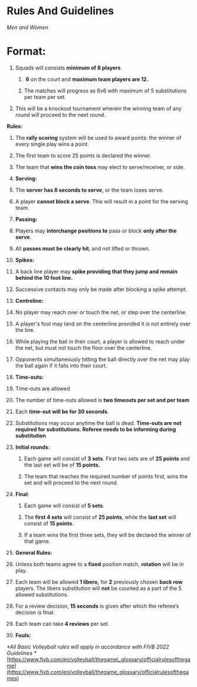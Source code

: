 **Rules And Guidelines**
========================

_Men and Women_

**Format:**
===========

1.  Squads will consists **minimum of 8 players**
    
    1.   **6** on the court and **maximum team players are 12.** 
        
    2.  The matches will progress as 6v6 with maximum of 5 substitutions per team per set. 
        
2.  This will be a knockout tournament wherein the winning team of any round will proceed to the next round.
    

**Rules:**

1.  The **rally scoring** system will be used to award points: the winner of every single play wins a point.
    
2.  The first team to score 25 points is declared the winner. 
    
3.  The team that **wins the coin toss** may elect to serve/receiver, or side. 
    

1.  **Serving:**
    
2.  The **server has 8 seconds to serve**, or the team loses serve. 
    
3.  A player **cannot block a serve**. This will result in a point for the serving team. 
    

1.  **Passing:**
    
2.  Players may **interchange positions to** pass or block **only after the serve**.
    
3.  All **passes must be clearly hit**, and not lifted or thrown. 
    

1.  **Spikes:**
    
2.  A back line player may **spike providing that they jump and remain behind the 10 foot line.**
    
3.  Successive contacts may only be made after blocking a spike attempt. 
    

1.  **Centreline:**
    
2.  No player may reach over or touch the net, or step over the centerline.
    
3.  A player's foot may land on the centerline provided it is not entirely over the line.
    
4.  While playing the ball in their court, a player is allowed to reach under the net, but must not touch the floor over the centerline. 
    
5.  Opponents simultaneously hitting the ball directly over the net may play the ball again if it falls into their court.
    

1.  **Time-outs:**
    
2.  Time-outs are allowed
    
3.  The number of time-outs allowed is **two timeouts per set and per team**
    
4.  Each **time-out will be for 30 seconds**.
    
5.  Substitutions may occur anytime the ball is dead. **Time-outs are not required for substitutions. Referee needs to be informing during substitution**
    

1.  **Initial rounds**: 
    
    1.  Each game will consist of **3 sets**. First two sets are of **25 points** and the last set will be of **15 points.** 
        
    2.  The team that reaches the required number of points first, wins the set and will proceed to the next round. 
        

1.  **Final**: 
    
    1.  Each game will consist of **5 sets**. 
        
    2.  The **first 4 sets** will consist of **25 points**, while the **last set** will consist of **15 points**. 
        
    3.  If a team wins the first three sets, they will be declared the winner of that game.
        

1.  **General Rules:**
    
2.  Unless both teams agree to a **fixed** position match, **rotation** will be in play.
    
3.  Each team will be allowed **1 libero,** for **2** previously chosen **back row** players. The libero substitution will **not** be counted as a part of the 5 allowed substitutions.
    
4.  For a review decision, **15 seconds** is given after which the referee’s decision is final.
    
5.  Each team can take **4 reviews** per set.
    

1.  **Fouls:** 
    

_\*All Basic Volleyball rules will apply in accordance with FIVB 2022 Guidelines \*_ [https://www.fivb.com/en/volleyball/thegame\_glossary/officialrulesofthegame](https://www.fivb.com/en/volleyball/thegame_glossary/officialrulesofthegames)